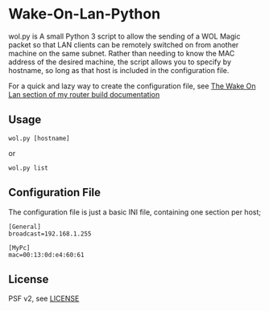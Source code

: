 Wake-On-Lan-Python
==================

wol.py is A small Python 3 script to allow the sending of a WOL Magic packet so that LAN clients can be remotely switched on from another machine on the same subnet. Rather than needing to know the MAC address of the desired machine, the script allows you to specify by hostname, so long as that host is included in the configuration file.

For a quick and lazy way to create the configuration file, see [The Wake On Lan section of my router build documentation](https://www.bentasker.co.uk/documentation/linux/258-usurping-the-bthomehub-with-a-raspberry-pi-part-three-routing-remote-administration-and-utilities#WakeOnLan)



Usage
-------

    wol.py [hostname]

or

    wol.py list



Configuration File
--------------------

The configuration file is just a basic INI file, containing one section per host;

    [General]
    broadcast=192.168.1.255
    
    [MyPc]
    mac=00:13:0d:e4:60:61

    
    
License
--------

PSF v2, see [LICENSE](LICENSE)